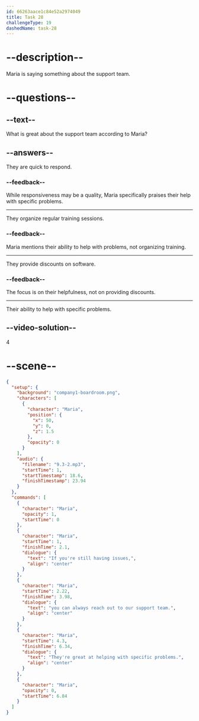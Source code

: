 ```yaml
---
id: 66263aace1c84e52a2974049
title: Task 28
challengeType: 19
dashedName: task-28
---
```


<!-- (Audio) Maria: If you're still having issues, you can always reach out to our support team. They're great at helping with specific problems. -->

# --description--

Maria is saying something about the support team.

# --questions--

## --text--

What is great about the support team according to Maria?

## --answers--

They are quick to respond.

### --feedback--

While responsiveness may be a quality, Maria specifically praises their help with specific problems.

---

They organize regular training sessions.

### --feedback--

Maria mentions their ability to help with problems, not organizing training.

---

They provide discounts on software.

### --feedback--

The focus is on their helpfulness, not on providing discounts.

---

Their ability to help with specific problems.

## --video-solution--

4

# --scene--

```json
{
  "setup": {
    "background": "company1-boardroom.png",
    "characters": [
      {
        "character": "Maria",
        "position": {
          "x": 50,
          "y": 0,
          "z": 1.5
        },
        "opacity": 0
      }
    ],
    "audio": {
      "filename": "9.3-2.mp3",
      "startTime": 1,
      "startTimestamp": 18.6,
      "finishTimestamp": 23.94
    }
  },
  "commands": [
    {
      "character": "Maria",
      "opacity": 1,
      "startTime": 0
    },
    {
      "character": "Maria",
      "startTime": 1,
      "finishTime": 2.1,
      "dialogue": {
        "text": "If you're still having issues,",
        "align": "center"
      }
    },
    {
      "character": "Maria",
      "startTime": 2.22,
      "finishTime": 3.98,
      "dialogue": {
        "text": "you can always reach out to our support team.",
        "align": "center"
      }
    },
    {
      "character": "Maria",
      "startTime": 4.3,
      "finishTime": 6.34,
      "dialogue": {
        "text": "They're great at helping with specific problems.",
        "align": "center"
      }
    },
    {
      "character": "Maria",
      "opacity": 0,
      "startTime": 6.84
    }
  ]
}
```
